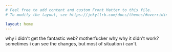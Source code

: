 ```yaml
---
# Feel free to add content and custom Front Matter to this file.
# To modify the layout, see https://jekyllrb.com/docs/themes/#overriding-theme-defaults

layout: home  
---
```


why i didn't get the fantastic web?
motherfucker why
why it didn't work? sometimes i can see the changes, but most of situation i can't.
